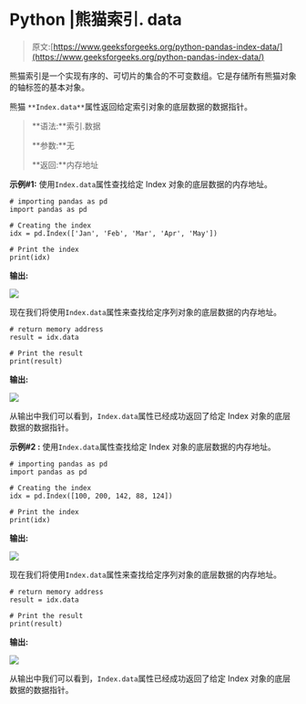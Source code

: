# Python |熊猫索引. data

> 原文:[https://www.geeksforgeeks.org/python-pandas-index-data/](https://www.geeksforgeeks.org/python-pandas-index-data/)

熊猫索引是一个实现有序的、可切片的集合的不可变数组。它是存储所有熊猫对象的轴标签的基本对象。

熊猫 `**Index.data**`属性返回给定索引对象的底层数据的数据指针。

> **语法:**索引.数据
> 
> **参数:**无
> 
> **返回:**内存地址

**示例#1:** 使用`Index.data`属性查找给定 Index 对象的底层数据的内存地址。

```
# importing pandas as pd
import pandas as pd

# Creating the index
idx = pd.Index(['Jan', 'Feb', 'Mar', 'Apr', 'May'])

# Print the index
print(idx)
```

**输出:**

![](img/fc8b782aee16162731fbb602f61e5c2e.png)

现在我们将使用`Index.data`属性来查找给定序列对象的底层数据的内存地址。

```
# return memory address
result = idx.data

# Print the result
print(result)
```

**输出:**

![](img/9d6a16cb5288c2da257b90ad544edc97.png)

从输出中我们可以看到，`Index.data`属性已经成功返回了给定 Index 对象的底层数据的数据指针。

**示例#2 :** 使用`Index.data`属性查找给定 Index 对象的底层数据的内存地址。

```
# importing pandas as pd
import pandas as pd

# Creating the index
idx = pd.Index([100, 200, 142, 88, 124])

# Print the index
print(idx)
```

**输出:**

![](img/a7e2ae3749858d771e74111e592606bd.png)

现在我们将使用`Index.data`属性来查找给定序列对象的底层数据的内存地址。

```
# return memory address
result = idx.data

# Print the result
print(result)
```

**输出:**

![](img/098934a4596cb6eb57d516f16a18cf31.png)

从输出中我们可以看到，`Index.data`属性已经成功返回了给定 Index 对象的底层数据的数据指针。